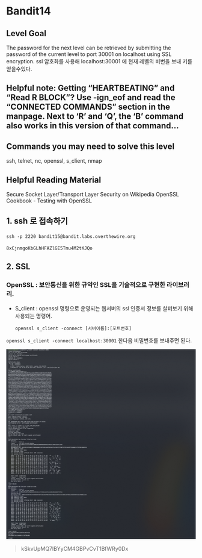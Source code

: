 # Bandit14

## Level Goal
The password for the next level can be retrieved by submitting the password of the current level to port 30001 on localhost using SSL encryption. ssl 암호화를 사용해 localhost:30001 에 현재 레벨의 비번을 보내 키를 얻을수있다.

## Helpful note: Getting “HEARTBEATING” and “Read R BLOCK”? Use -ign_eof and read the “CONNECTED COMMANDS” section in the manpage. Next to ‘R’ and ‘Q’, the ‘B’ command also works in this version of that command…

## Commands you may need to solve this level
ssh, telnet, nc, openssl, s_client, nmap

## Helpful Reading Material
Secure Socket Layer/Transport Layer Security on Wikipedia
OpenSSL Cookbook - Testing with OpenSSL

## 1. ssh 로 접속하기
`ssh -p 2220 bandit15@bandit.labs.overthewire.org`

`8xCjnmgoKbGLhHFAZlGE5Tmu4M2tKJQo`

## 2. SSL

### OpenSSL : 보안통신을 위한 규약인 SSL을 기술적으로 구현한 라이브러리. 
- S_client : openssl 명령으로 운영되는 웹서버의 ssl 인증서 정보를 살펴보기 위해 사용되는 명령어. 
    ```
    openssl s_client -connect [서버이름]:[포트번호]
    ```
`openssl s_client -connect localhost:30001` 한다음 비밀번호를 보내주면 된다.

![alt text](img/image20.png)

>kSkvUpMQ7lBYyCM4GBPvCvT1BfWRy0Dx

